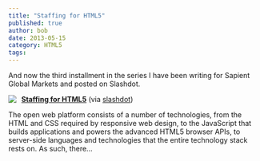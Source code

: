 ```yaml
---
title: "Staffing for HTML5"
published: true
author: bob
date: 2013-05-15
category: HTML5
tags:
---
```


And now the third installment in the series I have been writing for Sapient Global Markets and posted on Slashdot.

<span class="more"></span>

<div class="rpuEmbedCode">
<div class="rpuArticle rpuRepost-040bb1613d3c3c4e20a4bdf3317d13ec-top" style="margin:0;padding:0;">
<script src="https://1.rp-api.com/rjs/repost-article.js?3" type="text/javascript" data-cfasync="false"></script><a href="http://s.tt/1Fxim" class="rpuThumb" rel="norewrite"><img src="//img.1.rp-api.com/thumb/5701062" style="float:left;margin-right:10px;" /></a><a href="http://s.tt/1Fxim" class="rpuTitle" rel="norewrite"><strong>Staffing for HTML5</strong></a> (via <a href="http://s.tt/1Fxim" class="rpuHost" rel="norewrite">slashdot</a>)<p class="rpuSnip">
The open web platform consists of a number of technologies, from the HTML and CSS required by responsive web design, to the JavaScript that builds applications and powers the advanced HTML5 browser APIs, to server-side languages and technologies that the entire technology stack rests on. As such, there&hellip;
</p>
</div>
</div><!-- put the "tease", "jump" or "more" break here --><hr id="system-readmore" style="display: none;" /><!--more--><!--break--><hr class="at-page-break" style="display: none;"/><div class="rpuEmbedCode">
<div class="rpuArticle rpuRepostMain rpuRepost-040bb1613d3c3c4e20a4bdf3317d13ec-bottom" style="display:none;">&nbsp;</div>
<div style="display: none;"><!-- How to customize this embed: http://www.repost.us/article-preview/#!shash=040bb1613d3c3c4e20a4bdf3317d13ec --></div>
</div>